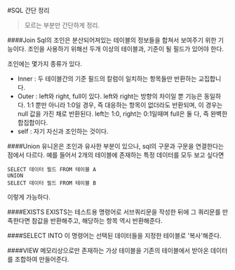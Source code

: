 #SQL 간단 정리

> 모르는 부분만 간단하게 정리.

####Join
Sql의 조인은 분산되어져있는 테이블의 정보들을 합쳐서 보여주기 위한 기능이다. 조인을 사용하기 위해선 두개 이상의 테이블과, 기준이 될 필드가 있어야 한다.

조인에는 몇가지 종류가 있다.

* Inner : 두 테이블간의 기준 필드의 칼럼이 일치하는 항목들만 반환하는 교집합니다.
* Outer : left와 right, full이 있다. left와 right는 방향의 차이일 뿐 기능은 동일하다. 1:1 뿐만 아니라 1:0일 경우, 즉 대응하는 항목이 없더라도 반환되며, 이 경우는 null 값을 가진 채로 반환된다. left는 1:0, right는 0:1일때며 full은 둘 다, 즉 완벽한 합집합이다.
* self : 자기 자신과 조인하는 것이다.

####Union
유니온은 조인과 유사한 부분이 있으나, sql의 구문과 구문을 연결한다는 점에서 다르다. 예를 들어서 2개의 테이블에 존재하는 특정 데이터를 모두 보고 싶다면

	SELECT 데이터 필드 FROM 테이블 A
	UNION
	SELECT 데이터 필드 FROM 테이블 B
	
이렇게 가능하다.

####EXISTS
EXISTS는 테스트용 명령어로 서브쿼리문을 작성한 뒤에 그 쿼리문를 만족한다면 참값을 반환해주고, 해당하는 항목 역시 반환해준다.

####SELECT INTO
이 명령어는 선택된 데이터들을 지정한 테이블로 '복사'해준다.

####VIEW
메모리상으로만 존재하는 가상 테이블을 기존의 테이블에서 받아온 데이터를 조합하여 만들어준다.